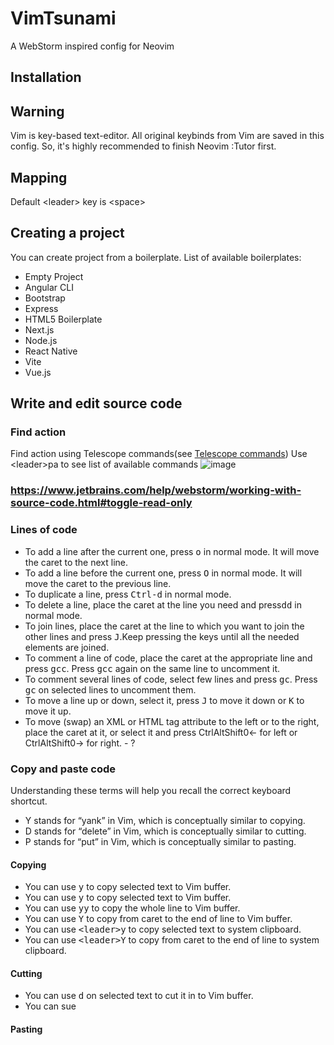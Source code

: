 # VimTsunami
A WebStorm inspired config for Neovim


## Installation



## Warning
Vim is key-based text-editor.
All original keybinds from Vim are saved in this config. So, it's highly recommended to finish Neovim :Tutor first. 

## Mapping
Default \<leader\> key is \<space\>


## Creating a project
You can create project from a boilerplate. 
List of available boilerplates: 
- Empty Project
- Angular CLI
- Bootstrap
- Express
- HTML5 Boilerplate
- Next.js
- Node.js
- React Native
- Vite
- Vue.js


## Write and edit source code

### Find action 
Find action using Telescope commands(see [Telescope commands](https://github.com/nvim-telescope/telescope.nvim?tab=readme-ov-file#vim-pickers))
Use \<leader\>pa to see list of available commands
![image](https://github.com/EngineerMonkey404/VimTsunami/assets/74253189/32fb49e1-2278-4763-b436-c72d79cc5126)

### https://www.jetbrains.com/help/webstorm/working-with-source-code.html#toggle-read-only

### Lines of code

- To add a line after the current one, press <kbd>o</kbd> in normal mode. It will move the caret to the next line.<br>
- To add a line before the current one, press <kbd>O</kbd> in normal mode. It will move the caret to the previous line.<br>
- To duplicate a line, press <kbd>Ctrl-d</kbd> in normal mode.<br>
- To delete a line, place the caret at the line you need and press<kbd>dd</kbd> in normal mode.<br>
- To join lines, place the caret at the line to which you want to join the other lines and press <kbd>J</kbd>.Keep pressing the keys until all the needed elements are joined.<br>
- To comment a line of code, place the caret at the appropriate line and press <kbd>gcc</kbd>. Press <kbd>gcc</kbd> again on the same line to uncomment it.
- To comment several lines of code, select few lines and press <kbd>gc</kbd>. Press <kbd>gc</kbd> on selected lines to uncomment them.
- To move a line up or down, select it, press <kbd>J</kbd> to move it down or <kbd>K</kbd> to move it up.
- To move (swap) an XML or HTML tag attribute to the left or to the right, place the caret at it, or select it and press CtrlAltShift0← for left or CtrlAltShift0→ for right. - ? 

### Copy and paste code

Understanding these terms will help you recall the correct keyboard shortcut.
- Y stands for “yank” in Vim, which is conceptually similar to copying.
- D stands for “delete” in Vim, which is conceptually similar to cutting.
- P stands for “put” in Vim, which is conceptually similar to pasting.

#### Copying
- You can use <kbd>y</kbd> to copy selected text to Vim buffer.
- You can use <kbd>y</kbd> to copy selected text to Vim buffer.
- You can use <kbd>yy</kbd> to copy the whole line to Vim buffer.
- You can use <kbd>Y</kbd> to copy from caret to the end of line to Vim buffer.
- You can use <kbd>\<leader\>y</kbd> to copy selected text to system clipboard.
- You can use <kbd>\<leader\>Y</kbd> to copy from caret to the end of line to system clipboard.

#### Cutting
- You can use <kbd>d</kbd> on selected text to cut it in to Vim buffer.
- You can sue

#### Pasting






  

